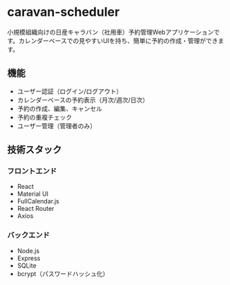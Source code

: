 # caravan-scheduler
小規模組織向けの日産キャラバン（社用車）予約管理Webアプリケーションです。カレンダーベースでの見やすいUIを持ち、簡単に予約の作成・管理ができます。

## 機能
- ユーザー認証（ログイン/ログアウト）
- カレンダーベースの予約表示（月次/週次/日次）
- 予約の作成、編集、キャンセル
- 予約の重複チェック
- ユーザー管理（管理者のみ）

## 技術スタック

### フロントエンド
- React
- Material UI
- FullCalendar.js
- React Router
- Axios

### バックエンド
- Node.js
- Express
- SQLite
- bcrypt（パスワードハッシュ化）

